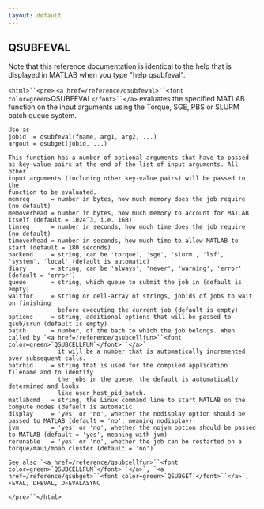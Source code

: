 ```yaml
---
layout: default
---
```


##  QSUBFEVAL

Note that this reference documentation is identical to the help that is displayed in MATLAB when you type "help qsubfeval".

`<html>``<pre>`
    `<a href=/reference/qsubfeval>``<font color=green>`QSUBFEVAL`</font>``</a>` evaluates the specified MATLAB function on the input arguments
    using the Torque, SGE, PBS or SLURM batch queue system.
 
    Use as
    jobid  = qsubfeval(fname, arg1, arg2, ...)
    argout = qsubget(jobid, ...)
 
    This function has a number of optional arguments that have to passed
    as key-value pairs at the end of the list of input arguments. All other
    input arguments (including other key-value pairs) will be passed to the
    function to be evaluated.
    memreq      = number in bytes, how much memory does the job require (no default)
    memoverhead = number in bytes, how much memory to account for MATLAB itself (default = 1024^3, i.e. 1GB)
    timreq      = number in seconds, how much time does the job require (no default)
    timoverhead = number in seconds, how much time to allow MATLAB to start (default = 180 seconds)
    backend     = string, can be 'torque', 'sge', 'slurm', 'lsf', 'system', 'local' (default is automatic)
    diary       = string, can be 'always', 'never', 'warning', 'error' (default = 'error')
    queue       = string, which queue to submit the job in (default is empty)
    waitfor     = string or cell-array of strings, jobids of jobs to wait on finishing
                  before executing the current job (default is empty)
    options     = string, additional options that will be passed to qsub/srun (default is empty)
    batch       = number, of the bach to which the job belongs. When called by `<a href=/reference/qsubcellfun>``<font color=green>`QSUBCELLFUN`</font>``</a>`
                  it will be a number that is automatically incremented over subsequent calls.
    batchid     = string that is used for the compiled application filename and to identify
                  the jobs in the queue, the default is automatically determined and looks
                  like user_host_pid_batch.
    matlabcmd   = string, the Linux command line to start MATLAB on the compute nodes (default is automatic
    display     = 'yes' or 'no', whether the nodisplay option should be passed to MATLAB (default = 'no', meaning nodisplay)
    jvm         = 'yes' or 'no', whether the nojvm option should be passed to MATLAB (default = 'yes', meaning with jvm)
    rerunable   = 'yes' or 'no', whether the job can be restarted on a torque/maui/moab cluster (default = 'no')
 
    See also `<a href=/reference/qsubcellfun>``<font color=green>`QSUBCELLFUN`</font>``</a>`, `<a href=/reference/qsubget>``<font color=green>`QSUBGET`</font>``</a>`, FEVAL, DFEVAL, DFEVALASYNC
`</pre>``</html>`

